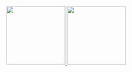 <div>
  <a href="https://github.com/jibson-oliveira">
  <img height="155em" src="https://github-readme-stats.vercel.app/api?username=jibson-oliveira"/>
  <img height="155em" src="https://github-readme-stats.vercel.app/api/top-langs/?username=jibson-oliveira&layout=compact&langs_count=7&theme=algolia"/>
</div>
